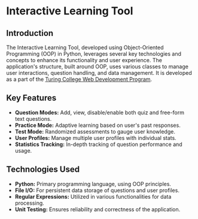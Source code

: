 # Interactive Learning Tool

## Introduction

The Interactive Learning Tool, developed using Object-Oriented Programming (OOP) in Python, leverages several key technologies and concepts to enhance its functionality and user experience. The application's structure, built around OOP, uses various classes to manage user interactions, question handling, and data management. It is developed as a part of the [Turing College Web Development Program](https://www.turingcollege.com/web-development).

## Key Features

- **Question Modes:** Add, view, disable/enable both quiz and free-form text questions.
- **Practice Mode:** Adaptive learning based on user's past responses.
- **Test Mode:** Randomized assessments to gauge user knowledge.
- **User Profiles:** Manage multiple user profiles with individual stats.
- **Statistics Tracking:** In-depth tracking of question performance and usage.

## Technologies Used

- **Python:** Primary programming language, using OOP principles.
- **File I/O:** For persistent data storage of questions and user profiles.
- **Regular Expressions:** Utilized in various functionalities for data processing.
- **Unit Testing:** Ensures reliability and correctness of the application.
